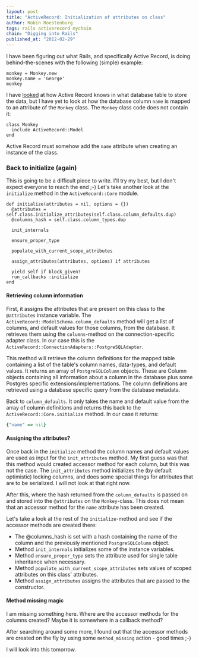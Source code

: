 ```yaml
--- 
layout: post 
title: "ActiveRecord: Initialization of attributes on class"
author: Robin Roestenburg 
tags: rails activerecord mychain 
chain: "Digging into Rails"
published_at: "2012-02-29" 
---
```

I have been figuring out what Rails, and specifically Active Record, is doing
behind-the-scenes with the following (simple) example:

~~~ ruby,showlinenos
monkey = Monkey.new
monkey.name = 'George'
monkey
~~~

I have [looked]() at how Active Record knows in what database table to store the
data, but I have yet to look at how the database column `name` is mapped to an
attribute of the `Monkey` class. The `Monkey` class code does not contain it: 

~~~ ruby,showlinenos
class Monkey
  include ActiveRecord::Model
end
~~~

Active Record must somehow add the `name` attribute when creating an instance of
the class.

### Back to initialize (again)
This is going to be a difficult piece to write. I'll try my best, but I don't
expect everyone to reach the end ;-) Let's take another look at the `initialize`
method in the `ActiveRecord::Core` module.

~~~ ruby,showlinenos
def initialize(attributes = nil, options = {})
  @attributes = self.class.initialize_attributes(self.class.column_defaults.dup)
  @columns_hash = self.class.column_types.dup

  init_internals

  ensure_proper_type

  populate_with_current_scope_attributes

  assign_attributes(attributes, options) if attributes

  yield self if block_given?
  run_callbacks :initialize
end
~~~

#### Retrieving column information
First, it assigns the attributes that are present on this class to the
`@attributes` instance variable. The `ActiveRecord::ModelSchema.column_defaults`
method will get a list of columns, and default values for those columns, from
the database. It retrieves them using the `columns`-method on the
connection-specific adapter class. In our case this is the
`ActiveRecord::ConnectionAdapters::PostgreSQLAdapter`. 

This method will retrieve the column definitions for the mapped table
containing a list of the table's column names, data-types, and default values.
It returns an array of `PostgreSQLColumn` objects. These are Column objects
containing all information about a column in the database plus some Postgres
specific extensions/implementations. The column definitions are retrieved using
a database specific query from the database metadata.

Back to `column_defaults`. It only takes the name and default value from the
array of column definitions and returns this back to the
`ActiveRecord::Core.initialize` method. In our case it returns:
  
~~~ ruby
{"name" => nil}
~~~

#### Assigning the attributes?
Once back in the `initialize` method the column names and default values are
used as input for the `init_attributes` method. My first guess was that this
method would created accessor method for each column, but this was not the case.
The `init_attributes` method initializes the (by default optimistic) locking
columns, and does some special things for attributes that are to be serialized.
I will not look at that right now. 

After this, where the hash returned from the `column_defaults` is passed on and
stored into the `@attributes` on the `Monkey`-class. This does not mean that an
accessor method for the `name` attribute has been created.

Let's take a look at the rest of the `initialize`-method and see if the accessor
methods are created there:

* The @columns_hash is set with a hash containing the name of the column and the
  previously mentioned `PostgreSQLColumn` object.
* Method `init_internals` initializes some of the instance variables.
* Method `ensure_proper_type` sets the attribute used for single table
  inheritance when necessary.
* Method `populate_with_current_scope_attributes` sets values of scoped
  attributes on this class' attributes.
* Method `assign_attributes` assigns the attributes that are passed to the
  constructor.

#### Method missing magic
I am missing something here. Where are the accessor methods for the columns
created? Maybe it is somewhere in a callback method?

After searching around some more, I found out that the accessor methods are 
created on the fly by using some `method_missing` action - good times ;-)

I will look into this tomorrow. 
